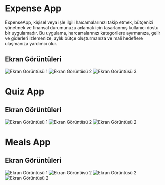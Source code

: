 # Expense App

ExpenseApp, kişisel veya işle ilgili harcamalarınızı takip etmek,
bütçenizi yönetmek ve finansal durumunuzu anlamak için tasarlanmış kullanıcı dostu bir uygulamadır. 
Bu uygulama, harcamalarınızı kategorilere ayırmanıza, gelir ve giderleri izlemenize, aylık bütçe oluşturmanıza ve mali hedeflere ulaşmanıza yardımcı olur.

## Ekran Görüntüleri

![Ekran Görüntüsü 1](https://github.com/ozcann159/Tobeto-Flutter-1a-Projects/blob/master/expenseapp/Ekran%20g%C3%B6r%C3%BCnt%C3%BCs%C3%BC%202024-02-20%20173233.png)
![Ekran Görüntüsü 2](https://github.com/ozcann159/Tobeto-Flutter-1a-Projects/blob/master/expenseapp/Ekran%20g%C3%B6r%C3%BCnt%C3%BCs%C3%BC%202024-02-20%20173307.png)
![Ekran Görüntüsü 3](https://github.com/ozcann159/Tobeto-Flutter-1a-Projects/blob/master/expenseapp/Ekran%20g%C3%B6r%C3%BCnt%C3%BCs%C3%BC%202024-02-20%20173332.png)


# Quiz App

## Ekran Görüntüleri

![Ekran Görüntüsü 1](https://github.com/ozcann159/Tobeto-Flutter-1a-Projects/blob/master/expenseapp/Ekran%20g%C3%B6r%C3%BCnt%C3%BCs%C3%BC%202024-02-20%20173233.png)
![Ekran Görüntüsü 2](https://github.com/ozcann159/Tobeto-Flutter-1a-Projects/blob/master/expenseapp/Ekran%20g%C3%B6r%C3%BCnt%C3%BCs%C3%BC%202024-02-20%20173307.png)
![Ekran Görüntüsü 2](https://github.com/ozcann159/Tobeto-Flutter-1a-Projects/blob/master/expenseapp/Ekran%20g%C3%B6r%C3%BCnt%C3%BCs%C3%BC%202024-02-20%20173332.png)

# Meals App

## Ekran Görüntüleri

![Ekran Görüntüsü 1](https://github.com/ozcann159/Tobeto-Flutter-1a-Projects/blob/master/mealsapp/Ekran%20g%C3%B6r%C3%BCnt%C3%BCs%C3%BC%202024-02-24%20171050.png?raw=true)
![Ekran Görüntüsü 2](https://github.com/ozcann159/Tobeto-Flutter-1a-Projects/blob/master/mealsapp/Ekran%20g%C3%B6r%C3%BCnt%C3%BCs%C3%BC%202024-02-24%20171119.png?raw=true)
![Ekran Görüntüsü 2](https://github.com/ozcann159/Tobeto-Flutter-1a-Projects/blob/master/mealsapp/Ekran%20g%C3%B6r%C3%BCnt%C3%BCs%C3%BC%202024-02-24%20171128.png?raw=true)
![Ekran Görüntüsü 2](https://github.com/ozcann159/Tobeto-Flutter-1a-Projects/blob/master/mealsapp/Ekran%20g%C3%B6r%C3%BCnt%C3%BCs%C3%BC%202024-02-24%20171138.png)

